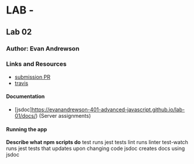 # LAB - 

## Lab 02

### Author: Evan Andrewson

### Links and Resources
* [submission PR](https://github.com/evanandrewson-401-advanced-javascript/lab-01/pull/3)
* [travis](https://travis-ci.com/evanandrewson-401-advanced-javascript/lab-01)


#### Documentation
* [jsdoc]https://evanandrewson-401-advanced-javascript.github.io/lab-01/docs/) (Server assignments)

#### Running the app

**Describe what npm scripts do**
test
    runs jest tests
lint
    runs linter
test-watch
    runs jest tests that updates upon changing code
jsdoc
    creates docs using jsdoc